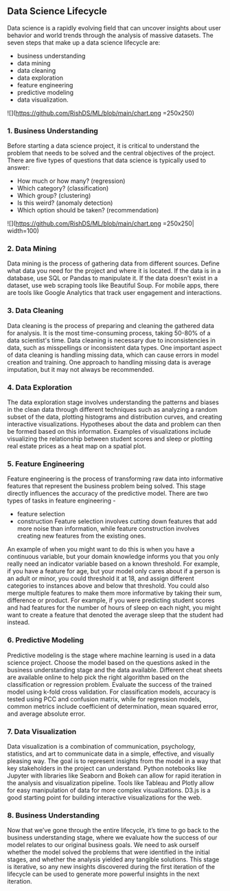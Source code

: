## Data Science Lifecycle

Data science is a rapidly evolving field that can uncover insights about user behavior and world trends through the analysis of massive datasets. The seven steps that make up a data science lifecycle are: 
* business understanding
* data mining
* data cleaning
* data exploration
* feature engineering
* predictive modeling
* data visualization.

![](https://github.com/RishDS/ML/blob/main/chart.png =250x250)

### 1. Business Understanding
Before starting a data science project, it is critical to understand the problem that needs to be solved and the central objectives of the project.
There are five types of questions that data science is typically used to answer: 
* How much or how many? (regression)
* Which category? (classification)
* Which group? (clustering)
* Is this weird? (anomaly detection)
* Which option should be taken? (recommendation)

![](https://github.com/RishDS/ML/blob/main/chart.png =250x250| width=100)

### 2. Data Mining
Data mining is the process of gathering data from different sources. Define what data you need for the project and where it is located. If the data is in a database, use SQL or Pandas to manipulate it. If the data doesn't exist in a dataset, use web scraping tools like Beautiful Soup. For mobile apps, there are tools like Google Analytics that track user engagement and interactions.

### 3. Data Cleaning
Data cleaning is the process of preparing and cleaning the gathered data for analysis. It is the most time-consuming process, taking 50-80% of a data scientist's time. Data cleaning is necessary due to inconsistencies in data, such as misspellings or inconsistent data types. One important aspect of data cleaning is handling missing data, which can cause errors in model creation and training. One approach to handling missing data is average imputation, but it may not always be recommended.

### 4. Data Exploration
The data exploration stage involves understanding the patterns and biases in the clean data through different techniques such as analyzing a random subset of the data, plotting histograms and distribution curves, and creating interactive visualizations. Hypotheses about the data and problem can then be formed based on this information. Examples of visualizations include visualizing the relationship between student scores and sleep or plotting real estate prices as a heat map on a spatial plot.

### 5. Feature Engineering
Feature engineering is the process of transforming raw data into informative features that represent the business problem being solved. This stage directly influences the accuracy of the predictive model. There are two types of tasks in feature engineering - 
* feature selection
* construction
Feature selection involves cutting down features that add more noise than information, while feature construction involves creating new features from the existing ones.

An example of when you might want to do this is when you have a continuous variable, but your domain knowledge informs you that you only really need an indicator variable based on a known threshold. For example, if you have a feature for age, but your model only cares about if a person is an adult or minor, you could threshold it at 18, and assign different categories to instances above and below that threshold. You could also merge multiple features to make them more informative by taking their sum, difference or product. For example, if you were predicting student scores and had features for the number of hours of sleep on each night, you might want to create a feature that denoted the average sleep that the student had instead.

### 6. Predictive Modeling
Predictive modeling is the stage where machine learning is used in a data science project. Choose the model based on the questions asked in the business understanding stage and the data available. Different cheat sheets are available online to help pick the right algorithm based on the classification or regression problem. Evaluate the success of the trained model using k-fold cross validation. For classification models, accuracy is tested using PCC and confusion matrix, while for regression models, common metrics include coefficient of determination, mean squared error, and average absolute error.

### 7. Data Visualization
Data visualization is a combination of communication, psychology, statistics, and art to communicate data in a simple, effective, and visually pleasing way. The goal is to represent insights from the model in a way that key stakeholders in the project can understand. Python notebooks like Jupyter with libraries like Seaborn and Bokeh can allow for rapid iteration in the analysis and visualization pipeline. Tools like Tableau and Plotly allow for easy manipulation of data for more complex visualizations. D3.js is a good starting point for building interactive visualizations for the web.

### 8. Business Understanding
Now that we’ve gone through the entire lifecycle, it’s time to go back to the business understanding stage, where we evaluate how the success of our model relates to our original business goals. We need to ask ourself whether the model solved the problems that were identified in the initial stages, and whether the analysis yielded any tangible solutions. This stage is iterative, so any new insights discovered during the first iteration of the lifecycle can be used to generate more powerful insights in the next iteration.
